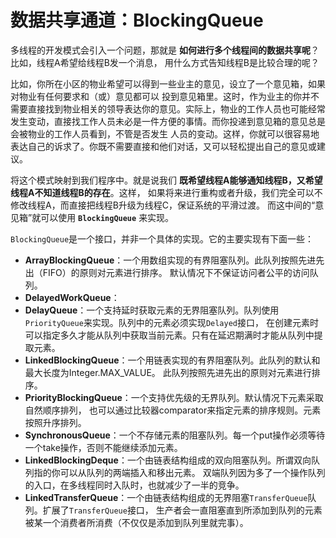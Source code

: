 数据共享通道：BlockingQueue
===============================================================
多线程的开发模式会引入一个问题，那就是 **如何进行多个线程间的数据共享呢**？比如，线程A希望给线程B发一个消息，
用什么方式告知线程B是比较合理的呢？

比如，你所在小区的物业希望可以得到一些业主的意见，设立了一个意见箱，如果对物业有任何要求和（或）意见都可以
投到意见箱里。这时，作为业主的你并不需要直接找到物业相关的领导表达你的意见。实际上，物业的工作人员也可能经常
发生变动，直接找工作人员未必是一件方便的事情。而你投递到意见箱的意见总是会被物业的工作人员看到，不管是否发生
人员的变动。这样，你就可以很容易地表达自己的诉求了。你既不需要直接和他们对话，又可以轻松提出自己的意见或建议。

将这个模式映射到我们程序中。就是说我们 **既希望线程A能够通知线程B，又希望线程A不知道线程B的存在**。这样，
如果将来进行重构或者升级，我们完全可以不修改线程A，而直接把线程B升级为线程C，保证系统的平滑过渡。
而这中间的“意见箱”就可以使用 **`BlockingQueue`** 来实现。

`BlockingQueue`是一个接口，并非一个具体的实现。它的主要实现有下面一些：
+ **ArrayBlockingQueue<E>**：一个用数组实现的有界阻塞队列。此队列按照先进先出（FIFO）的原则对元素进行排序。
默认情况下不保证访问者公平的访问队列。
+ **DelayedWorkQueue**：
+ **DelayQueue<E>**：一个支持延时获取元素的无界阻塞队列。队列使用`PriorityQueue`来实现。队列中的元素必须实现`Delayed`接口，
在创建元素时可以指定多久才能从队列中获取当前元素。只有在延迟期满时才能从队列中提取元素。
+ **LinkedBlockingQueue<E>**：一个用链表实现的有界阻塞队列。此队列的默认和最大长度为Integer.MAX_VALUE。
此队列按照先进先出的原则对元素进行排序。
+ **PriorityBlockingQueue<E>**：一个支持优先级的无界队列。默认情况下元素采取自然顺序排列，
也可以通过比较器comparator来指定元素的排序规则。元素按照升序排列。
+ **SynchronousQueue<E>**：一个不存储元素的阻塞队列。每一个put操作必须等待一个take操作，否则不能继续添加元素。
+ **LinkedBlockingDeque<E>**：一个由链表结构组成的双向阻塞队列。所谓双向队列指的你可以从队列的两端插入和移出元素。
双端队列因为多了一个操作队列的入口，在多线程同时入队时，也就减少了一半的竞争。
+ **LinkedTransferQueue**：一个由链表结构组成的无界阻塞`TransferQueue`队列。扩展了`TransferQueue`接口，
生产者会一直阻塞直到所添加到队列的元素被某一个消费者所消费（不仅仅是添加到队列里就完事）。
